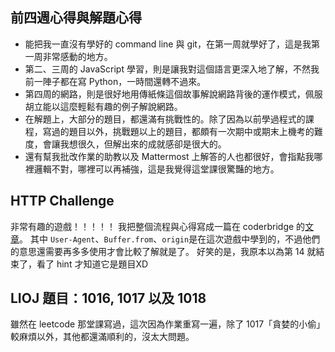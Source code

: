 ## 前四週心得與解題心得
* 能把我一直沒有學好的 command line 與 git，在第一周就學好了，這是我第一周非常感動的地方。
* 第二、三周的 JavaScript 學習，則是讓我對這個語言更深入地了解，不然我前一陣子都在寫 Python，一時間還轉不過來。
* 第四周的網路，則是很好地用傳紙條這個故事解說網路背後的運作模式，佩服胡立能以這麼輕鬆有趣的例子解說網路。
* 在解題上，大部分的題目，都還滿有挑戰性的。除了因為以前學過程式的課程，寫過的題目以外，挑戰題以上的題目，都頗有一次期中或期末上機考的難度，會讓我想很久，但解出來的成就感卻是很大的。
* 還有幫我批改作業的助教以及 Mattermost 上解答的人也都很好，會指點我哪裡邏輯不對，哪裡可以再補強，這是我覺得這堂課很驚豔的地方。
## HTTP Challenge
非常有趣的遊戲！！！！！
我把整個流程與心得寫成一篇在 coderbridge 的[文章](https://iancoder.coderbridge.io/2021/05/11/lidemy-http-challenge-%E5%85%A8%E7%A0%B4%E6%B5%81%E7%A8%8B%E8%88%87%E5%BF%83%E5%BE%97/)。
其中 `User-Agent`、`Buffer.from`、`origin`是在這次遊戲中學到的，不過他們的意思還需要再多多使用才會比較了解就是了。
好笑的是，我原本以為第 14 就結束了，看了 hint 才知道它是題目XD

## LIOJ 題目：1016, 1017 以及 1018
雖然在 leetcode 那堂課寫過，這次因為作業重寫一遍，除了 1017「貪婪的小偷」較麻煩以外，其他都還滿順利的，沒太大問題。